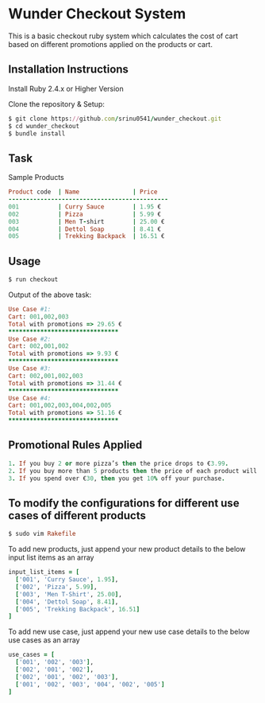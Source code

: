 # Wunder Checkout System
This is a basic checkout ruby system which calculates the cost of cart based on different promotions applied on the products or cart.

## Installation Instructions

Install Ruby 2.4.x or Higher Version

Clone the repository & Setup:

```ruby
$ git clone https://github.com/srinu0541/wunder_checkout.git
$ cd wunder_checkout
$ bundle install
```

## Task

Sample Products

```ruby
Product code  | Name               | Price
---------------------------------------------
001           | Curry Sauce        | 1.95 €
002           | Pizza              | 5.99 €
003           | Men T-shirt        | 25.00 €
004           | Dettol Soap        | 8.41 €
005           | Trekking Backpack  | 16.51 €
```

## Usage

```ruby
$ run checkout
```
Output of the above task:

```ruby
Use Case #1:
Cart: 001,002,003
Total with promotions => 29.65 €
*******************************
Use Case #2:
Cart: 002,001,002
Total with promotions => 9.93 €
*******************************
Use Case #3:
Cart: 002,001,002,003
Total with promotions => 31.44 €
*******************************
Use Case #4:
Cart: 001,002,003,004,002,005
Total with promotions => 51.16 €
*******************************
```

## Promotional Rules Applied

```ruby
1. If you buy 2 or more pizza’s then the price drops to €3.99.
2. If you buy more than 5 products then the price of each product will less by €0.5
3. If you spend over €30, then you get 10% off your purchase.
```

## To modify the configurations for different use cases of different products

```ruby
$ sudo vim Rakefile
```

To add new products, just append your new product details to the below input list items as an array

```ruby
input_list_items = [
  ['001', 'Curry Sauce', 1.95],
  ['002', 'Pizza', 5.99],
  ['003', 'Men T-Shirt', 25.00],
  ['004', 'Dettol Soap', 8.41],
  ['005', 'Trekking Backpack', 16.51]
]
```

To add new use case, just append your new use case details to the below use cases as an array

```ruby
use_cases = [
  ['001', '002', '003'],
  ['002', '001', '002'],
  ['002', '001', '002', '003'],
  ['001', '002', '003', '004', '002', '005']
]
```
